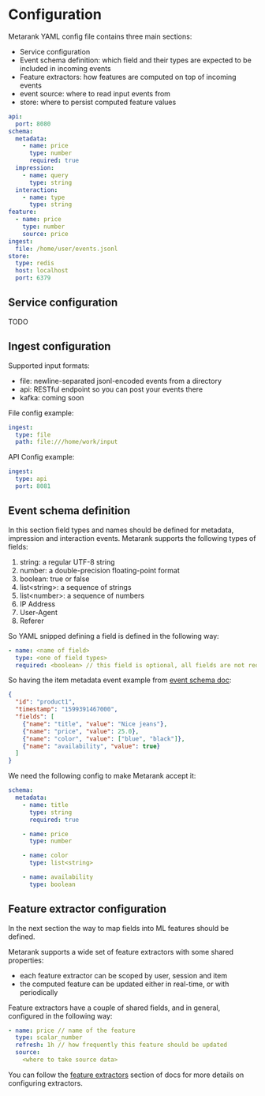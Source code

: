 # Configuration

Metarank YAML config file contains three main sections:
* Service configuration
* Event schema definition: which field and their types are expected to be included in incoming events
* Feature extractors: how features are computed on top of incoming events
* event source: where to read input events from
* store: where to persist computed feature values 


```yaml
api:
  port: 8080
schema:
  metadata:
    - name: price
      type: number
      required: true
  impression:
    - name: query
      type: string
  interaction:
    - name: type 
      type: string
feature:
  - name: price
    type: number
    source: price
ingest:
  file: /home/user/events.jsonl
store:
  type: redis
  host: localhost
  port: 6379
```

## Service configuration

TODO

## Ingest configuration

Supported input formats:
* file: newline-separated jsonl-encoded events from a directory
* api: RESTful endpoint so you can post your events there
* kafka: coming soon

File config example:
```yaml
ingest:
  type: file
  path: file:///home/work/input
```

API Config example:
```yaml
ingest:
  type: api
  port: 8081
```


## Event schema definition

In this section field types and names should be defined for metadata, impression and interaction events. Metarank supports
the following types of fields:
1. string: a regular UTF-8 string
2. number: a double-precision floating-point format
3. boolean: true or false
4. list\<string\>: a sequence of strings
5. list\<number\>: a sequence of numbers
6. IP Address
7. User-Agent
8. Referer

So YAML snipped defining a field is defined in the following way:
```yaml
- name: <name of field>
  type: <one of field types>
  required: <boolean> // this field is optional, all fields are not required by default
```

So having the item metadata event example from [event schema doc](xx_event_schema.md):
```json
{
  "id": "product1", 
  "timestamp": "1599391467000", 
  "fields": [
    {"name": "title", "value": "Nice jeans"},
    {"name": "price", "value": 25.0},
    {"name": "color", "value": ["blue", "black"]},
    {"name": "availability", "value": true}
  ]
}
```

We need the following config to make Metarank accept it:

```yaml
schema:
  metadata:
    - name: title
      type: string
      required: true

    - name: price
      type: number

    - name: color
      type: list<string>

    - name: availability
      type: boolean      
```

## Feature extractor configuration

In the next section the way to map fields into ML features should be defined. 

Metarank supports a wide set of feature extractors with some shared properties:
* each feature extractor can be scoped by user, session and item
* the computed feature can be updated either in real-time, or with periodically

Feature extractors have a couple of shared fields, and in general, configured in the following way:
```yaml
- name: price // name of the feature
  type: scalar_number
  refresh: 1h // how frequently this feature should be updated
  source:
    <where to take source data>
```

You can follow the [feature extractors](xx_feature_extractors.md) section of docs for more details on configuring 
extractors.

